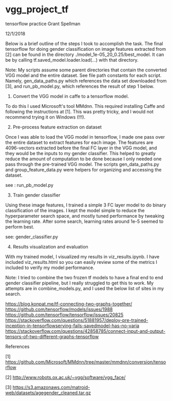 # vgg_project_tf
tensorflow practice 
Grant Spellman

12/1/2018

Below is a brief outline of the steps I took to accomplish the task. The final tensorflow for doing gender classification on image features extracted from [2] can be found in the directory ./model_1e-05_20_0.25/best_model. It can be by calling tf.saved_model.loader.load(...) with that directory.

Note: My scripts assume some parent directories that contain the converted VGG model and the entire dataset. See file path constants for each script. Namely, gen_data_paths.py which references the data set downloaded from [3], and run_pb_model.py, which references the result of step 1 below. 

1) Convert the VGG model in caffe to a tensorflow model.
	
To do this I used Microsoft's tool MMdnn. This required installing Caffe and following the instructions at [1]. This was pretty tricky, and I would not recommend trying it on Windows (!!!).  

2) Pre-process feature extraction on dataset

Once I was able to load the VGG model in tensorflow, I made one pass over the entire dataset to extract features for each image. The features are 4096-vectors extracted before the final FC layer in the VGG model, and they would be the inputs to my gender classifier. This helped to greatly reduce the amount of computation to be done because I only needed one pass through the pre-trained VGG model. The scripts gen_data_paths.py and group_feature_data.py were helpers for organizing and accessing the dataset.  

see : run_pb_model.py

3) Train gender classifier

Using these image features, I trained a simple 3 FC layer model to do binary classification of the images. I kept the model simple to reduce the hyperparameter search space, and mostly tuned performance by tweaking the learning rate. After some search, learning rates around 1e-5 seemed to perform best. 

see: gender_classifier.py

4) Results visualization and evaluation

With my trained model, I visualized my results in viz_results.ipynb. I have included viz_results.html so you can easily review some of the metrics I included to verify my model performance. 

Note: I tried to combine the two frozen tf models to have a final end to end gender classifier pipeline, but I really struggled to get this to work. My attempts are in combine_models.py, and I used the below list of sites in my search. 

https://blog.konpat.me/tf-connecting-two-graphs-together/
https://github.com/tensorflow/models/issues/1988
https://github.com/tensorflow/tensorflow/issues/20825
https://stackoverflow.com/questions/51881957/deploy-pre-trained-inception-in-tensorflowserving-fails-savedmodel-has-no-varia
https://stackoverflow.com/questions/42858785/connect-input-and-output-tensors-of-two-different-graphs-tensorflow


References

[1] https://github.com/Microsoft/MMdnn/tree/master/mmdnn/conversion/tensorflow

[2] http://www.robots.ox.ac.uk/~vgg/software/vgg_face/  

[3] https://s3.amazonaws.com/matroid-web/datasets/agegender_cleaned.tar.gz